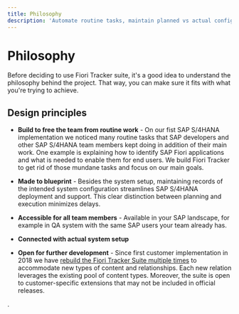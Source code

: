 ```yaml
---
title: Philosophy
description: 'Automate routine tasks, maintain planned vs actual configurations, accessible to all team members, integrate with system setup, open for extensions.'
---
```

# Philosophy

Before deciding to use Fiori Tracker suite, it's a good idea to understand the philosophy behind the project. That way, you can make sure it fits with what you're trying to achieve.

## Design principles

- **Build to free the team from routine work** - On our fist SAP S/4HANA implementation we noticed many routine tasks that SAP developers and other SAP S/4HANA team members kept doing in addition of their main work. One example is explaining how to identify SAP Fiori applications and what is needed to enable them for end users. We build Fiori Tracker to get rid of those mundane tasks and focus on our main goals.

- **Made to blueprint** - Besides the system setup, maintaining records of the intended system configuration streamlines SAP S/4HANA deployment and support. This clear distinction between planning and execution minimizes delays.

- **Accessible for all team members** - Available in your SAP landscape, for example in QA system with the same SAP users your team already has. 

- **Connected with actual system setup** 

- **Open for further development** - Since first customer implementation in 2018 we have [rebuild the Fiori Tracker Suite multiple times](history.md) to accommodate new types of content and relationships. Each new relation leverages the existing pool of content types. Moreover, the suite is  open to customer-specific extensions that may not be included in official releases.

.
    